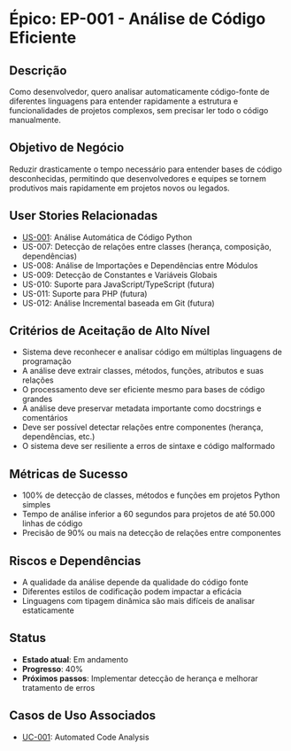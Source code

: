 # Épico: EP-001 - Análise de Código Eficiente

## Descrição
Como desenvolvedor, quero analisar automaticamente código-fonte de diferentes linguagens para entender rapidamente a estrutura e funcionalidades de projetos complexos, sem precisar ler todo o código manualmente.

## Objetivo de Negócio
Reduzir drasticamente o tempo necessário para entender bases de código desconhecidas, permitindo que desenvolvedores e equipes se tornem produtivos mais rapidamente em projetos novos ou legados.

## User Stories Relacionadas
- [US-001](../userstories/US-001_python_code_analysis.md): Análise Automática de Código Python
- US-007: Detecção de relações entre classes (herança, composição, dependências)
- US-008: Análise de Importações e Dependências entre Módulos
- US-009: Detecção de Constantes e Variáveis Globais
- US-010: Suporte para JavaScript/TypeScript (futura)
- US-011: Suporte para PHP (futura)
- US-012: Análise Incremental baseada em Git (futura)

## Critérios de Aceitação de Alto Nível
- Sistema deve reconhecer e analisar código em múltiplas linguagens de programação
- A análise deve extrair classes, métodos, funções, atributos e suas relações
- O processamento deve ser eficiente mesmo para bases de código grandes
- A análise deve preservar metadata importante como docstrings e comentários
- Deve ser possível detectar relações entre componentes (herança, dependências, etc.)
- O sistema deve ser resiliente a erros de sintaxe e código malformado

## Métricas de Sucesso
- 100% de detecção de classes, métodos e funções em projetos Python simples
- Tempo de análise inferior a 60 segundos para projetos de até 50.000 linhas de código
- Precisão de 90% ou mais na detecção de relações entre componentes

## Riscos e Dependências
- A qualidade da análise depende da qualidade do código fonte
- Diferentes estilos de codificação podem impactar a eficácia
- Linguagens com tipagem dinâmica são mais difíceis de analisar estaticamente

## Status
- **Estado atual**: Em andamento
- **Progresso**: 40%
- **Próximos passos**: Implementar detecção de herança e melhorar tratamento de erros

## Casos de Uso Associados
- [UC-001](../usecases/UC-001_code_analysis.md): Automated Code Analysis